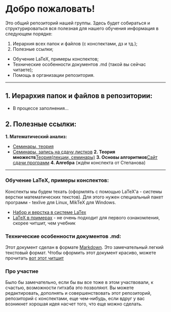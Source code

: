 ﻿# Добро пожаловать!
Это общий репозиторий нашей группы. Здесь будет собираться и структурироваться вся полезная для нашего обучения информация в следующем порядке:
1. Иерархия всех папок и файлов (с конспектами, дз и тд.);
2. Полезные ссылки;
* Обучение LaTeX, примеры конспектов;
* Технические особенности документов .md (такой вы сейчас читаете);
* Помощь в организации репозитория.

---

## 1. Иерархия папок и файлов в репозитории:
* В процессе заполнения...

## 2. Полезные ссылки:
**1. Математический анализ:**
* [Семинары, теория](https://sites.google.com/phystech.edu/alisa-sedunova-rus/%D0%BF%D1%80%D0%B5%D0%BF%D0%BE%D0%B4%D0%B0%D0%B2%D0%B0%D0%BD%D0%B8%D0%B5)
* [Семинары, запись на сдачу листков](https://docs.google.com/spreadsheets/d/18emYYVnz-tNqacqBiiqrD6Y1aw3ywRNyEh3p9S77JH8/edit#gid=0)
**2. Теория множеств**[Теория(лекции, семинары)](http://users.math-cs.spbu.ru/~speranski/courses/sets-2019-autumn/materials.html)
**3. Основы алгоритмов**[Сайт сдачи программ](https://acm.math.spbu.ru/tsweb/index.html)
**4. Алгебра** (ждём конспекта от Степанова)

---

### Обучение LaTeX, примеры конспектов:
Конспекты мы будем техать (оформлять с помощью LaTeX'а - системы верстки математических текстов). Для этого нужен специальный пакет программ - texlive для Linux, MikTeX для Windows.
* [Набор и верстка в системе LaTex](https://www.mccme.ru/free-books/llang/newllang.pdf)
* [LaTeX в примерах](https://vk.com/doc73554513_437257052?hash=4f3bb5e31f88c790f8&dl=5c29a26ceade88fd14) - не очень подходит для первого ознакомления, скорее читшит, чем учебник

### Технические особенности документов .md:
Этот документ сделан в формате [Markdown](https://ru.wikipedia.org/wiki/Markdown). Это замечательный легкий текстовый формат. Чтобы оформить этот документ красиво, можете прочитать [вот этот читшит](https://github.com/adam-p/markdown-here/wiki/Markdown-Cheatsheet)

### Про участие
Было бы замечательно, если бы вы все тоже в этом участвовали, к счастью, возможности гитхаба это позволяют. Вы можете редактировать, дополнять и совершенствовать этот репозиторий, репозиторий с конспектами, еще чем-нибудь, если вдруг у вас возникнет хорошая идея насчет того, что еще можно сделать.